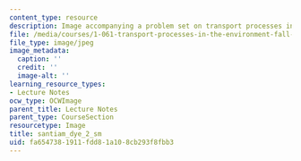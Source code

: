 ```yaml
---
content_type: resource
description: Image accompanying a problem set on transport processes in the environment.
file: /media/courses/1-061-transport-processes-in-the-environment-fall-2008/fa6547381911fdd81a108cb293f8fbb3_santiam_dye_2_sm.jpeg
file_type: image/jpeg
image_metadata:
  caption: ''
  credit: ''
  image-alt: ''
learning_resource_types:
- Lecture Notes
ocw_type: OCWImage
parent_title: Lecture Notes
parent_type: CourseSection
resourcetype: Image
title: santiam_dye_2_sm
uid: fa654738-1911-fdd8-1a10-8cb293f8fbb3
---
```

